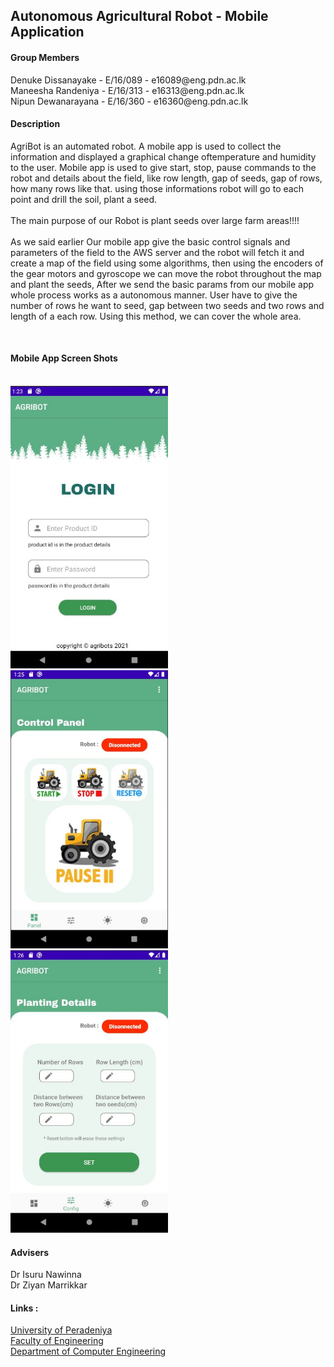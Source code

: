 <!DOCTYPE html>
<html>
<head>
	<h2>Autonomous Agricultural Robot - Mobile Application</h2>
</head>
<body>
	<h4>Group Members</h4>
		<div>
			<div>Denuke Dissanayake - E/16/089 - e16089@eng.pdn.ac.lk</div>
			<div>Maneesha Randeniya - E/16/313 - e16313@eng.pdn.ac.lk</div>
			<div>Nipun Dewanarayana - E/16/360 - e16360@eng.pdn.ac.lk</div>
		</div>
    <h4>Description</h4>
		<p>
			<div>AgriBot is an automated robot. A mobile app is used to collect the information and displayed a graphical change oftemperature and humidity to the user. Mobile app is used to give start, stop, pause commands to the robot and details about the field, like row length, gap of seeds, gap of rows, how many rows like that.
using those informations robot will go to each point and drill the soil, plant a seed.
      </div><br>
			<div>The main purpose of our Robot is plant seeds over large farm areas!!!!</div><br>
      <div>As we said earlier Our mobile app give the basic control signals and parameters of the field to the AWS server and the robot will fetch it and create a map of the field using some algorithms, then using the encoders of the gear motors and gyroscope we can move the robot throughout the map and plant the seeds, After we send the basic params from our mobile app whole process works as a autonomous manner. User have to give the number of rows he want to seed, gap between two seeds and two rows and length of a each row. Using this method, we can cover the whole area.
      </div>
		</p>
	<br>
	<h4>Mobile App Screen Shots</h4>
	<br>
	<div class="row">
  			<div class="column">
    			<img src="ui1.JPG" style="width:50%">
 			</div>
  			<div class="column">
    			<img src="ui2.JPG" style="width:50%">
  			</div>
  			<div class="column">
    			<img src="ui3.JPG" style="width:50%">
 	 		</div>
	</div>
	
   <h4>Advisers</h4>
    <div> Dr Isuru Nawinna </div>
    <div> Dr Ziyan Marrikkar </div>
		<h4>Links :</h4>
			<div>
				<div><a href="https://www.pdn.ac.lk/academics/academics.php/ "> University of Peradeniya</a> </div>
				<div><a href="http://eng.pdn.ac.lk/"> Faculty of Engineering</a></div>
        <div><a href="http://www.ce.pdn.ac.lk/"> Department of Computer Engineering </a> </div>
			</div>
	
	
</body>
</html>
